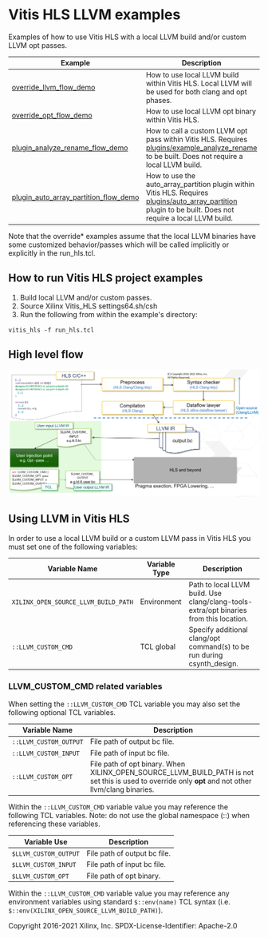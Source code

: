 # Vitis HLS LLVM examples

Examples of how to use Vitis HLS with a local LLVM build and/or custom LLVM opt passes.

Example | Description      
--------|------------------
[override_llvm_flow_demo](override_llvm_flow_demo) | How to use local LLVM build within Vitis HLS.  Local LLVM will be used for both clang and opt phases.
[override_opt_flow_demo](override_opt_flow_demo) | How to use local LLVM opt binary within Vitis HLS.  
[plugin_analyze_rename_flow_demo](plugin_analyze_rename_flow_demo) | How to call a custom LLVM opt pass within Vitis HLS.  Requires [plugins/example_analyze_rename](../plugins/example_analyze_rename) to be built.  Does not require a local LLVM build.
[plugin_auto_array_partition_flow_demo](plugin_auto_array_partition_flow_demo) | How to use the auto_array_partition plugin within Vitis HLS.  Requires [plugins/auto_array_partition](../plugins/auto_array_partition) plugin to be built.  Does not require a local LLVM build.

Note that the override\* examples assume that the local LLVM binaries have some customized behavior/passes which will be called implicitly or explicitly in the run_hls.tcl.


## How to run Vitis HLS project examples
1. Build local LLVM and/or custom passes.
2. Source Xilinx Vitis_HLS settings64.sh/csh 
3. Run the following from within the example's directory:
```
vitis_hls -f run_hls.tcl
```


## High level flow
![Image of Vitis HLS flow](high-level-inject-flow.png "")

## Using LLVM in Vitis HLS
In order to use a local LLVM build or a custom LLVM pass in Vitis HLS you must set one of the following variables:

Variable Name                      | Variable Type | Description      
-----------------------------------|---------------|------------------
`XILINX_OPEN_SOURCE_LLVM_BUILD_PATH` | Environment   | Path to local LLVM build. Use clang/clang-tools-extra/opt binaries from this location.
`::LLVM_CUSTOM_CMD`                  | TCL global    | Specify additional clang/opt command(s) to be run during csynth_design.


### LLVM_CUSTOM_CMD related variables
When setting the `::LLVM_CUSTOM_CMD` TCL variable you may also set the following optional TCL variables.

Variable Name        | Description      
---------------------|------------------
`::LLVM_CUSTOM_OUTPUT` | File path of output bc file.
`::LLVM_CUSTOM_INPUT`  | File path of input bc file.
`::LLVM_CUSTOM_OPT`    | File path of opt binary. When XILINX_OPEN_SOURCE_LLVM_BUILD_PATH is not set this is used to override only **opt** and not other llvm/clang binaries.


Within the `::LLVM_CUSTOM_CMD` variable value you may reference the following TCL variables.
Note: do not use the global namespace (::) when referencing these variables.

Variable Use        | Description      
--------------------|------------------
`$LLVM_CUSTOM_OUTPUT` | File path of output bc file.
`$LLVM_CUSTOM_INPUT`  | File path of input bc file.
`$LLVM_CUSTOM_OPT`    | File path of opt binary.

Within the `::LLVM_CUSTOM_CMD` variable value you may reference any environment variables using standard `$::env(name)` TCL syntax (i.e. `$::env(XILINX_OPEN_SOURCE_LLVM_BUILD_PATH)`).


Copyright 2016-2021 Xilinx, Inc.
SPDX-License-Identifier: Apache-2.0
